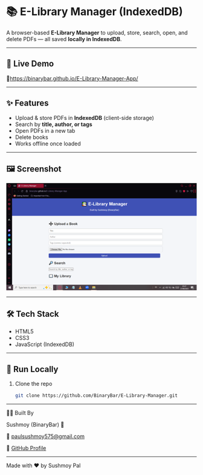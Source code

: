 # 📚 E-Library Manager (IndexedDB)

A browser-based **E-Library Manager** to upload, store, search, open, and delete PDFs — all saved **locally in IndexedDB**.

---

## 🚀 Live Demo
🔗https://binarybar.github.io/E-Library-Manager-App/

---

## ✨ Features
- Upload & store PDFs in **IndexedDB** (client-side storage)
- Search by **title, author, or tags**
- Open PDFs in a new tab
- Delete books
- Works offline once loaded

---

## 🖼️ Screenshot
![App Screenshot](https://github.com/BinaryBar/E-Library-Manager-App/blob/06884859bba67a5102649e53c95f801732e84803/Screenshot.png)

---

## 🛠️ Tech Stack
- HTML5  
- CSS3  
- JavaScript (IndexedDB)

---

## 🏃 Run Locally
1. Clone the repo  
   ```bash
   git clone https://github.com/BinaryBar/E-Library-Manager.git

---

👨‍💻 Built By

Sushmoy (BinaryBar) 🚀

📧 [paulsushmoy575@gmail.com](mailto:paulsushmoy575@gmail.com) 

🔗 [GitHub Profile](https://github.com/BinaryBar)

---

Made with ❤️ by Sushmoy Pal
